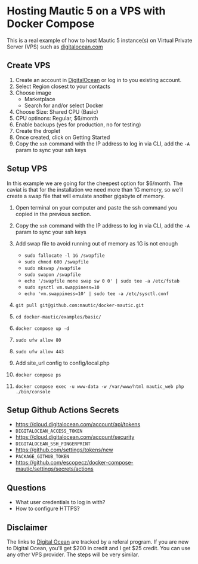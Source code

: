 # Hosting Mautic 5 on a VPS with Docker Compose

This is a real example of how to host Mautic 5 instance(s) on Virtual Private Server (VPS) such as [digitalocean.com](https://m.do.co/c/d0ce234a41be)

## Create VPS

1. Create an account in [DigitalOcean](https://m.do.co/c/d0ce234a41be) or log in to you existing account.
1. Select Region closest to your contacts
2. Choose image
    - Marketplace
    - Search for and/or select Docker
3. Choose Size: Shared CPU (Basic)
4. CPU optinons: Regular, $6/month
5. Enable backups (yes for production, no for testing)
6. Create the droplet
7. Once created, click on Getting Started
8. Copy the `ssh` command with the IP address to log in via CLI, add the `-A` param to sync your ssh keys

## Setup VPS

In this example we are going for the cheepest option for $6/month. The caviat is that for the installation we need more than 1G memory, so we'll create a swap file that will emulate another gigabyte of memory.

1. Open terminal on your computer and paste the ssh command you copied in the previous section.
2. Copy the `ssh` command with the IP address to log in via CLI, add the `-A` param to sync your ssh keys
10. Add swap file to avoid running out of memory as 1G is not enough
    - `sudo fallocate -l 1G /swapfile`
    - `sudo chmod 600 /swapfile`
    - `sudo mkswap /swapfile`
    - `sudo swapon /swapfile`
    - `echo '/swapfile none swap sw 0 0' | sudo tee -a /etc/fstab`
    - `sudo sysctl vm.swappiness=10`
    - `echo 'vm.swappiness=10' | sudo tee -a /etc/sysctl.conf`
11. `git pull git@github.com:mautic/docker-mautic.git`
12. `cd docker-mautic/examples/basic/`
13. `docker compose up -d`
16. `sudo ufw allow 80`
17. `sudo ufw allow 443`
18. Add site_url config to config/local.php


14. `docker compose ps`
15. `docker compose exec -u www-data -w /var/www/html mautic_web php ./bin/console`

## Setup Github Actions Secrets
- https://cloud.digitalocean.com/account/api/tokens
- `DIGITALOCEAN_ACCESS_TOKEN`
- https://cloud.digitalocean.com/account/security
- `DIGITALOCEAN_SSH_FINGERPRINT`
- https://github.com/settings/tokens/new
- `PACKAGE_GITHUB_TOKEN`
- https://github.com/escopecz/docker-compose-mautic/settings/secrets/actions


## Questions
- What user credentials to log in with?
- How to configure HTTPS?

## Disclaimer

The links to [Digital Ocean](https://m.do.co/c/d0ce234a41be) are tracked by a referal program. If you are new to Digital Ocean, you'll get $200 in credit and I get $25 credit. You can use any other VPS provider. The steps will be very similar.